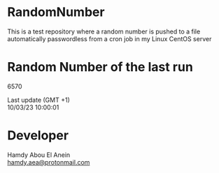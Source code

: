 # RandomNumber    
This is a test repository where a random number is pushed to a file automatically passwordless from a cron job in my Linux CentOS server    
# Random Number of the last run   
6570
      
Last update (GMT +1)    
10/03/23 10:00:01
# Developer    
Hamdy Abou El Anein   
hamdy.aea@protonmail.com
